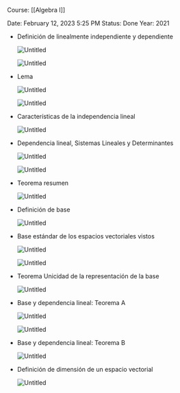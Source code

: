 Course: [[Algebra I]]

Date: February 12, 2023 5:25 PM
Status: Done
Year: 2021

- Definición de linealmente independiente y dependiente
    
    ![Untitled](Images/Dependencia%20e%20independencia%20lineal/Untitled.png)
    
    ![Untitled](Images/Dependencia%20e%20independencia%20lineal/Untitled%201.png)
    
- Lema
    
    ![Untitled](Images/Dependencia%20e%20independencia%20lineal/Untitled%202.png)
    
    ![Untitled](Images/Dependencia%20e%20independencia%20lineal/Untitled%203.png)
    
- Características de la independencia lineal
    
    ![Untitled](Images/Dependencia%20e%20independencia%20lineal/Untitled%204.png)
    
- Dependencia lineal, Sistemas Lineales y Determinantes
    
    ![Untitled](Images/Dependencia%20e%20independencia%20lineal/Untitled%205.png)
    
    ![Untitled](Images/Dependencia%20e%20independencia%20lineal/Untitled%206.png)
    
- Teorema resumen
    
    ![Untitled](Images/Dependencia%20e%20independencia%20lineal/Untitled%207.png)
    
- Definición de base
    
    ![Untitled](Images/Dependencia%20e%20independencia%20lineal/Untitled%208.png)
    
- Base estándar de los espacios vectoriales vistos
    
    ![Untitled](Images/Dependencia%20e%20independencia%20lineal/Untitled%209.png)
    
    ![Untitled](Images/Dependencia%20e%20independencia%20lineal/Untitled%2010.png)
    
- Teorema Unicidad de la representación de la base
    
    ![Untitled](Images/Dependencia%20e%20independencia%20lineal/Untitled%2011.png)
    
- Base y dependencia lineal: Teorema A
    
    ![Untitled](Images/Dependencia%20e%20independencia%20lineal/Untitled%2012.png)
    
    ![Untitled](Images/Dependencia%20e%20independencia%20lineal/Untitled%2013.png)
    
- Base y dependencia lineal: Teorema B
    
    ![Untitled](Images/Dependencia%20e%20independencia%20lineal/Untitled%2014.png)
    
- Definición de dimensión de un espacio vectorial
    
    ![Untitled](Images/Dependencia%20e%20independencia%20lineal/Untitled%2015.png)